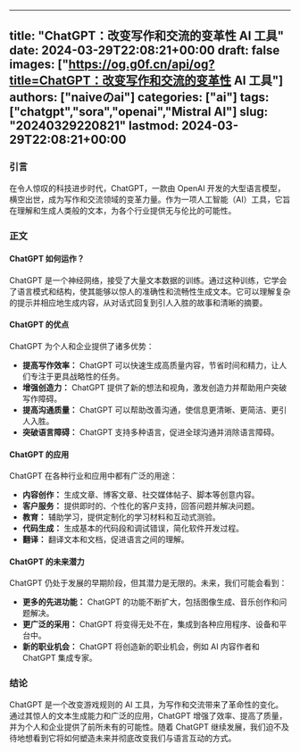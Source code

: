 
---
title: "ChatGPT：改变写作和交流的变革性 AI 工具"
date: 2024-03-29T22:08:21+00:00
draft: false
images: ["https://og.g0f.cn/api/og?title=ChatGPT：改变写作和交流的变革性 AI 工具"]
authors: ["naiveのai"]
categories: ["ai"]
tags: ["chatgpt","sora","openai","Mistral AI"]
slug: "20240329220821"
lastmod: 2024-03-29T22:08:21+00:00
---
### 引言

在令人惊叹的科技进步时代，ChatGPT，一款由 OpenAI 开发的大型语言模型，横空出世，成为写作和交流领域的变革力量。作为一项人工智能（AI）工具，它旨在理解和生成人类般的文本，为各个行业提供无与伦比的可能性。

### 正文

#### ChatGPT 如何运作？

ChatGPT 是一个神经网络，接受了大量文本数据的训练。通过这种训练，它学会了语言模式和结构，使其能够以惊人的准确性和流畅性生成文本。它可以理解复杂的提示并相应地生成内容，从对话式回复到引人入胜的故事和清晰的摘要。

#### ChatGPT 的优点

ChatGPT 为个人和企业提供了诸多优势：

* **提高写作效率：** ChatGPT 可以快速生成高质量内容，节省时间和精力，让人们专注于更具战略性的任务。
* **增强创造力：** ChatGPT 提供了新的想法和视角，激发创造力并帮助用户突破写作障碍。
* **提高沟通质量：** ChatGPT 可以帮助改善沟通，使信息更清晰、更简洁、更引人入胜。
* **突破语言障碍：** ChatGPT 支持多种语言，促进全球沟通并消除语言障碍。

#### ChatGPT 的应用

ChatGPT 在各种行业和应用中都有广泛的用途：

* **内容创作：** 生成文章、博客文章、社交媒体帖子、脚本等创意内容。
* **客户服务：** 提供即时的、个性化的客户支持，回答问题并解决问题。
* **教育：** 辅助学习，提供定制化的学习材料和互动式测验。
* **代码生成：** 生成基本的代码段和调试错误，简化软件开发过程。
* **翻译：** 翻译文本和文档，促进语言之间的理解。

#### ChatGPT 的未来潜力

ChatGPT 仍处于发展的早期阶段，但其潜力是无限的。未来，我们可能会看到：

* **更多的先进功能：** ChatGPT 的功能不断扩大，包括图像生成、音乐创作和问题解决。
* **更广泛的采用：** ChatGPT 将变得无处不在，集成到各种应用程序、设备和平台中。
* **新的职业机会：** ChatGPT 将创造新的职业机会，例如 AI 内容作者和 ChatGPT 集成专家。

### 结论

ChatGPT 是一个改变游戏规则的 AI 工具，为写作和交流带来了革命性的变化。通过其惊人的文本生成能力和广泛的应用，ChatGPT 增强了效率、提高了质量，并为个人和企业提供了前所未有的可能性。随着 ChatGPT 继续发展，我们迫不及待地想看到它将如何塑造未来并彻底改变我们与语言互动的方式。